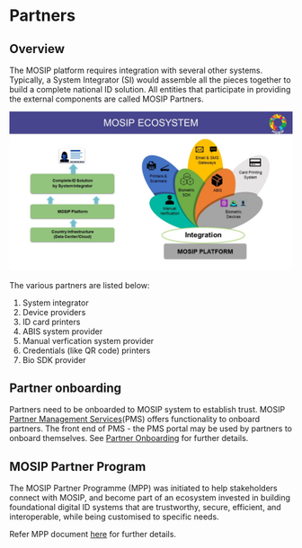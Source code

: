 # Partners

## Overview
The MOSIP platform requires integration with several other systems.  Typically, a System Integrator (SI) would assemble all the pieces together to build a complete national ID solution.  All entities that participate in providing the external components are called MOSIP Partners. 

![](_images/mosip-ecosystem.jpg)

The various partners are listed below:
1. System integrator
1. Device providers
1. ID card printers
1. ABIS system provider 
1. Manual verfication system provider 
1. Credentials (like QR code) printers
1. Bio SDK provider

## Partner onboarding
Partners need to be onboarded to MOSIP system to establish trust.  MOSIP [Partner Management Services](partner-management.md)(PMS) offers functionality to onboard partners.  The front end of PMS - the PMS portal may be used by partners to onboard themselves.  See [Partner Onboarding](partner-onboarding.md) for further details.

## MOSIP Partner Program
The MOSIP Partner Programme (MPP) was initiated to help stakeholders connect with MOSIP, and become part of an ecosystem invested in building foundational digital ID systems that are trustworthy, secure, efficient, and interoperable, while being customised to specific needs. 

Refer MPP document [here](https://www.mosip.io/uploads/resources/60914c1597184Program-partner-V7.pdf) for further details.


